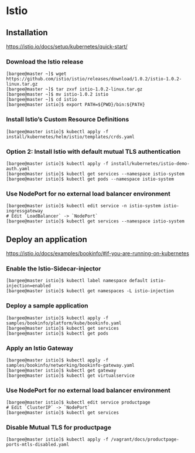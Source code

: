# Istio

## Installation

https://istio.io/docs/setup/kubernetes/quick-start/

### Download the Istio release

```
[bargee@master ~]$ wget https://github.com/istio/istio/releases/download/1.0.2/istio-1.0.2-linux.tar.gz
[bargee@master ~]$ tar zxvf istio-1.0.2-linux.tar.gz
[bargee@master ~]$ mv istio-1.0.2 istio
[bargee@master ~]$ cd istio
[bargee@master istio]$ export PATH=${PWD}/bin:${PATH}
```

### Install Istio’s Custom Resource Definitions

```
[bargee@master istio]$ kubectl apply -f install/kubernetes/helm/istio/templates/crds.yaml
```

### Option 2: Install Istio with default mutual TLS authentication

```
[bargee@master istio]$ kubectl apply -f install/kubernetes/istio-demo-auth.yaml
[bargee@master istio]$ kubectl get services --namespace istio-system
[bargee@master istio]$ kubectl get pods --namespace istio-system
```

### Use NodePort for no external load balancer environment

```
[bargee@master istio]$ kubectl edit service -n istio-system istio-ingressgateway
# Edit `LoadBalancer` -> `NodePort`
[bargee@master istio]$ kubectl get services --namespace istio-system
```

## Deploy an application

https://istio.io/docs/examples/bookinfo/#if-you-are-running-on-kubernetes

### Enable the Istio-Sidecar-injector
```
[bargee@master istio]$ kubectl label namespace default istio-injection=enabled
[bargee@master istio]$ kubectl get namespaces -L istio-injection
```

### Deploy a sample application

```
[bargee@master istio]$ kubectl apply -f samples/bookinfo/platform/kube/bookinfo.yaml
[bargee@master istio]$ kubectl get services
[bargee@master istio]$ kubectl get pods
```

### Apply an Istio Gateway

```
[bargee@master istio]$ kubectl apply -f samples/bookinfo/networking/bookinfo-gateway.yaml
[bargee@master istio]$ kubectl get gateway
[bargee@master istio]$ kubectl get virtualservice
```

### Use NodePort for no external load balancer environment

```
[bargee@master istio]$ kubectl edit service productpage
# Edit `ClusterIP` -> `NodePort`
[bargee@master istio]$ kubectl get services
```

### Disable Mutual TLS for productpage

```
[bargee@master istio]$ kubectl apply -f /vagrant/docs/productpage-ports-mtls-disabled.yaml
```

